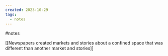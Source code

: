 ```yaml
---
created: 2023-10-29
tags:
  - notes
---
```

#notes 

[[Newspapers created markets and stories about a confined space that was different than another market and stories]]


